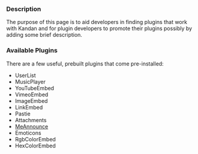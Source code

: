 ### Description
The purpose of this page is to aid developers in finding plugins that work with Kandan and for plugin developers to promote their plugins possibly by adding some brief description.

### Available Plugins
There are a few useful, prebuilt plugins that come pre-installed:

* UserList
* MusicPlayer
* YouTubeEmbed
* VimeoEmbed
* ImageEmbed
* LinkEmbed
* Pastie
* Attachments
* [MeAnnounce](https://github.com/kandanapp/kandan/wiki/Plugin-MeAnnounce)
* Emoticons
* RgbColorEmbed
* HexColorEmbed